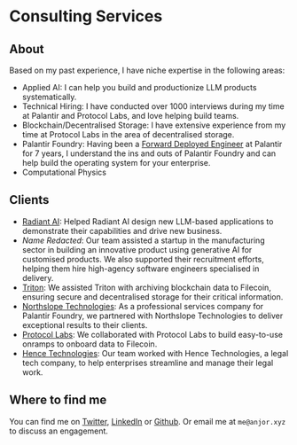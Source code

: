 # Consulting Services

## About
Based on my past experience, I have niche expertise in the following areas:

- Applied AI: I can help you build and productionize LLM products systematically.
- Technical Hiring: I have conducted over 1000 interviews during my time at Palantir and Protocol Labs, and love helping build teams.
- Blockchain/Decentralised Storage: I have extensive experience from my time at Protocol Labs in the area of decentralised storage.
- Palantir Foundry: Having been a [Forward Deployed Engineer](https://blog.palantir.com/a-day-in-the-life-of-a-palantir-forward-deployed-software-engineer-45ef2de257b1) at Palantir for 7 years, I understand the ins and outs of Palantir Foundry and can help build the operating system for your enterprise.
- Computational Physics

## Clients

- [Radiant AI](https://www.radiantai.com/): Helped Radiant AI design new LLM-based applications to demonstrate their capabilities and drive new business.
- _Name Redacted_: Our team assisted a startup in the manufacturing sector in building an innovative product using generative AI for customised products. We also supported their recruitment efforts, helping them hire high-agency software engineers specialised in delivery.
- [Triton](https://triton.one/): We assisted Triton with archiving blockchain data to Filecoin, ensuring secure and decentralised storage for their critical information.
- [Northslope Technologies](https://www.northslopetech.com/): As a professional services company for Palantir Foundry, we partnered with Northslope Technologies to deliver exceptional results to their clients.
- [Protocol Labs](https://protocol.ai/): We collaborated with Protocol Labs to build easy-to-use onramps to onboard data to Filecoin.
- [Hence Technologies](https://hence.ai/): Our team worked with Hence Technologies, a legal tech company, to help enterprises streamline and manage their legal work.


## Where to find me

You can find me on [Twitter](https://x.com/__anjor), [LinkedIn](https://www.linkedin.com/in/anjor-kanekar/) or [Github](https://github.com/anjor). Or email me at `me@anjor.xyz` to discuss an engagement.